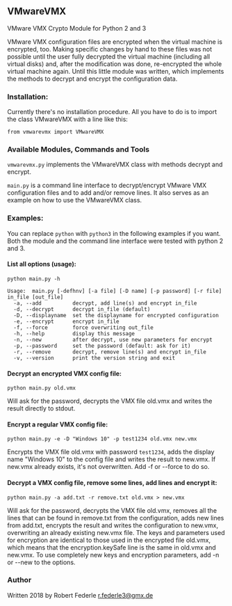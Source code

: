 ## VMwareVMX

VMware VMX Crypto Module for Python 2 and 3

VMware VMX configuration files are encrypted when the virtual machine
is encrypted, too. Making specific changes by hand to these files was
not possible until the user fully decrypted the virtual machine (including
all virtual disks) and, after the modification was done, re-encrypted the
whole virtual machine again. Until this little module was written, which
implements the methods to decrypt and encrypt the configuration data.

### Installation:

Currently there's no installation procedure. All you have to do is to import
the class VMwareVMX with a line like this:

    from vmwarevmx import VMwareVMX

### Available Modules, Commands and Tools

`vmwarevmx.py` implements the VMwareVMX class with methods decrypt and encrypt.

`main.py` is a command line interface to decrypt/encrypt VMware VMX
configuration files and to add and/or remove lines. It also serves as an
example on how to use the VMwareVMX class.

### Examples:

You can replace `python` with `python3` in the following examples if you want.
Both the module and the command line interface were tested with python 2 and 3.

#### List all options (usage):

`python main.py -h`

    Usage:  main.py [-defhnv] [-a file] [-D name] [-p password] [-r file] in_file [out_file]
      -a, --add          decrypt, add line(s) and encrypt in_file
      -d, --decrypt      decrypt in_file (default)
      -D, --displayname  set the displayname for encrypted configuration
      -e, --encrypt      encrypt in_file
      -f, --force        force overwriting out_file
      -h, --help         display this message
      -n, --new          after decrypt, use new parameters for encrypt
      -p, --password     set the password (default: ask for it)
      -r, --remove       decrypt, remove line(s) and encrypt in_file
      -v, --version      print the version string and exit

#### Decrypt an encrypted VMX config file:

`python main.py old.vmx`

Will ask for the password, decrypts the VMX file old.vmx and writes the
result directly to stdout.

#### Encrypt a regular VMX config file:

`python main.py -e -D "Windows 10" -p test1234 old.vmx new.vmx`

Encrypts the VMX file old.vmx with password `test1234`, adds the display
name "Windows 10" to the config file and writes the result to new.vmx. If
new.vmx already exists, it's not overwritten. Add -f or --force to do so.

#### Decrypt a VMX config file, remove some lines, add lines and encrypt it:

`python main.py -a add.txt -r remove.txt old.vmx > new.vmx`

Will ask for the password, decrypts the VMX file old.vmx, removes all the
lines that can be found in remove.txt from the configuration, adds new lines
from add.txt, encrypts the result and writes the configuration to new.vmx,
overwriting an already existing new.vmx file. The keys and parameters used for
encryption are identical to those used in the encrypted file old.vmx, which
means that the encryption.keySafe line is the same in old.vmx and new.vmx. To
use completely new keys and encryption parameters, add -n or --new to the
options.

### Author

Written 2018 by Robert Federle <r.federle3@gmx.de>

